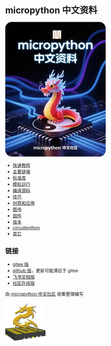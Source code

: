 # micropython 中文资料

![](cover.webp)

- [快速教程](快速教程/readme.md)
- [主要链接](主要链接/readme.md)
- [标准库](标准库/readme.md)
- [模拟运行](模拟运行/readme.md)
- [编译源码](编译源码/readme.md)
- [技巧](技巧/readme.md)
- [创意和应用](创意和应用/readme.md)
- [图书](图书/readme.md)
- [固件](固件/readme.md)
- [版本](版本/readme.md)
- [circuitpython](circuitpython/readme.md)
- [其它](其它)



## 链接
- [gitee 版](https://gitee.com/shaoziyang/micropython-chinese-resources)
- [github 版](https://github.com/shaoziyang/micropython-chinese-resources)，更新可能滞后于 gitee
- [飞书文档版](https://fewt527yl3.feishu.cn/wiki/wikcnthAXg2xVZvVtUZ7aR8n8Ob)
- [社区在线版](https://www.micropython.org.cn/wiki/micropython)

由 [micropython 中文社区](https://micropython.org.cn) 收集整理编写

![](mpycn.png)
